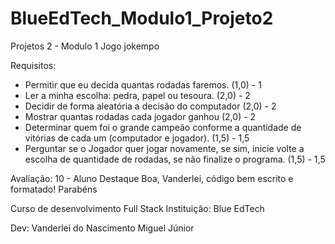 # BlueEdTech_Modulo1_Projeto2

Projetos 2 - Modulo 1
Jogo jokempo

Requisitos:

- Permitir que eu decida quantas rodadas faremos. (1,0) - 1
- Ler a minha escolha: pedra, papel ou tesoura. (2,0) - 2
- Decidir de forma aleatória a decisão do computador (2,0) - 2
- Mostrar quantas rodadas cada jogador ganhou (2,0) - 2
- Determinar quem foi o grande campeão conforme a quantidade de vitórias de cada um (computador e jogador). (1,5) - 1,5
- Perguntar se o Jogador quer jogar novamente, se sim, inicie volte a escolha de quantidade de rodadas, se não finalize o programa. (1,5) - 1,5

Avaliação: 10 - Aluno Destaque
Boa, Vanderlei, código bem escrito e formatado! Parabéns

Curso de desenvolvimento Full Stack
Instituição: Blue EdTech

Dev: Vanderlei do Nascimento Miguel Júnior
